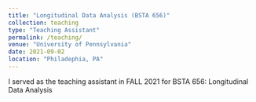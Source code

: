```yaml
---
title: "Longitudinal Data Analysis (BSTA 656)"
collection: teaching
type: "Teaching Assistant"
permalink: /teaching/
venue: "University of Pennsylvania"
date: 2021-09-02
location: "Philadephia, PA"
---
```


I served as the teaching assistant in FALL 2021 for BSTA 656: Longitudinal Data Analysis

